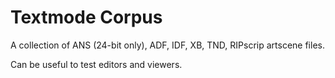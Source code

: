 # Textmode Corpus

A collection of ANS (24-bit only), ADF, IDF, XB, TND, RIPscrip artscene files.

Can be useful to test editors and viewers.
